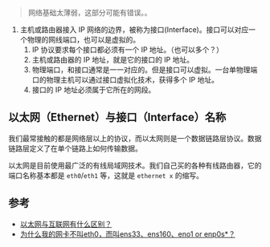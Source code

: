 
>网络基础太薄弱，这部分可能有错误。。

1. 主机或路由器接入 IP 网络的边界，被称为接口(Interface)。接口可以对应一个物理的网线端口，也可以是虚拟的。
   1. IP 协议要求每个接口都必须有一个 IP 地址。（也可以多个？）
   2. 主机或路由器的 IP 地址，就是它的接口的 IP 地址。
   3. 物理端口，和接口通常是一一对应的。但是接口可以虚拟。一台单物理端口的物理主机可以通过接口虚拟化技术，获得多个 IP 地址。
   4. 接口的 IP 地址必须属于它所在的网段。


## 以太网（Ethernet）与接口（Interface）名称

我们最常接触的都是网络层以上的协议，而以太网则是一个数据链路层协议。数据链路层定义了在单个链路上如何传输数据。

以太网是目前使用最广泛的有线局域网技术。我们自己买的各种有线路由器，它的端口名称基本都是 `eth0`/`eth1` 等，这就是 `ethernet x` 的缩写。 

## 参考

- [以太网与互联网有什么区别？](https://www.zhihu.com/question/19918493)
- [为什么我的网卡不叫eth0，而叫ens33、ens160、eno1 or enp0s*？](https://blog.csdn.net/bigbaojian/article/details/86714248)